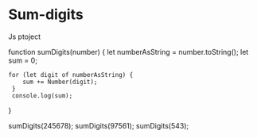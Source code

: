 # Sum-digits
Js ptoject

function sumDigits(number) {
     let numberAsString = number.toString();
     let sum = 0;

    for (let digit of numberAsString) {
        sum += Number(digit);
     }
     console.log(sum);
}
 
sumDigits(245678);
sumDigits(97561);
sumDigits(543);
